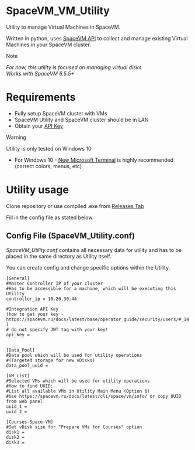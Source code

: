 # SpaceVM_VM_Utility
Utility to manage Virtual Machines in SpaceVM.

Written in python, uses [SpaceVM API](https://spacevm.ru/docs/6.5/api/) to collect and manage existing Virtual Machines in your SpaceVM cluster.

>[!NOTE]
>_For now, this utility is focused on managing virtual disks_<br>
>_Works with SpaceVM 6.5.5+_

# Requirements
- Fully setup SpaceVM cluster with VMs
- SpaceVM Utility and SpaceVM cluster should be in LAN
- Obtain your [API Key](https://spacevm.ru/docs/latest/base/operator_guide/security/users/#_14)
>[!WARNING]
> Utility is only tested on Windows 10
- For Windows 10 - [New Microsoft Terminal](https://github.com/microsoft/terminal) is highly recommended (correct colors, menus, etc)

# Utility usage
Clone repository or use compiled .exe from [Releases Tab](https://github.com/OVERLORD7F/SpaceVM_VM_Utility/releases)

Fill in the config file as stated below.

## Config File (SpaceVM_Utility.conf)
_SpaceVM_Utility.conf_ contains all necessary data for utility and has to be placed in the same directory as Utility itself.

You can create config and change specific options within the Utility.
```
[General]
#Master Controller IP of your cluster
#Has to be accessible for a machine, which will be executing this Utility
controller_ip = 10.20.30.44

#Integration API Key
(how to get your key - https://spacevm.ru/docs/latest/base/operator_guide/security/users/#_14 )
# do not specify JWT tag with your key!
api_key = 


[Data_Pool]
#Data pool which will be used for utility operations
#(Targeted storage for new vDisks)
data_pool_uuid = 

[VM_List]
#Selected VMs which will be used for utility operations
#How to find UUID:
#List all available VMs in Utility Main Menu (Option 6)
#Use https://spacevm.ru/docs/latest/cli/space/vm/info/ or copy UUID from web panel
uuid_1 = 
uuid_2 =

[Courses-Space-VM]
#Set vDisk size for "Prepare VMs for Courses" option
disk1 = 
disk2 = 
disk3 = 
```
